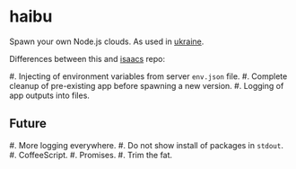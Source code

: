 # haibu

Spawn your own Node.js clouds. As used in [ukraine](https://github.com/radekstepan/ukraine).

Differences between this and [isaacs](https://github.com/nodejitsu/haibu) repo:

#. Injecting of environment variables from server `env.json` file.
#. Complete cleanup of pre-existing app before spawning a new version.
#. Logging of app outputs into files.

## Future

#. More logging everywhere.
#. Do not show install of packages in `stdout`.
#. CoffeeScript.
#. Promises.
#. Trim the fat.